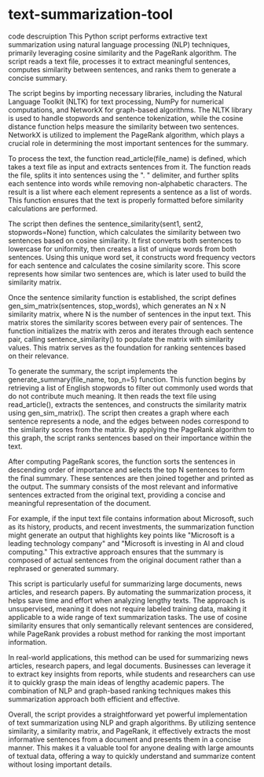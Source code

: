# text-summarization-tool
code descruiption
This Python script performs extractive text summarization using natural language processing (NLP) techniques, primarily leveraging cosine similarity and the PageRank algorithm. The script reads a text file, processes it to extract meaningful sentences, computes similarity between sentences, and ranks them to generate a concise summary.

The script begins by importing necessary libraries, including the Natural Language Toolkit (NLTK) for text processing, NumPy for numerical computations, and NetworkX for graph-based algorithms. The NLTK library is used to handle stopwords and sentence tokenization, while the cosine distance function helps measure the similarity between two sentences. NetworkX is utilized to implement the PageRank algorithm, which plays a crucial role in determining the most important sentences for the summary.

To process the text, the function read_article(file_name) is defined, which takes a text file as input and extracts sentences from it. The function reads the file, splits it into sentences using the ". " delimiter, and further splits each sentence into words while removing non-alphabetic characters. The result is a list where each element represents a sentence as a list of words. This function ensures that the text is properly formatted before similarity calculations are performed.

The script then defines the sentence_similarity(sent1, sent2, stopwords=None) function, which calculates the similarity between two sentences based on cosine similarity. It first converts both sentences to lowercase for uniformity, then creates a list of unique words from both sentences. Using this unique word set, it constructs word frequency vectors for each sentence and calculates the cosine similarity score. This score represents how similar two sentences are, which is later used to build the similarity matrix.

Once the sentence similarity function is established, the script defines gen_sim_matrix(sentences, stop_words), which generates an N x N similarity matrix, where N is the number of sentences in the input text. This matrix stores the similarity scores between every pair of sentences. The function initializes the matrix with zeros and iterates through each sentence pair, calling sentence_similarity() to populate the matrix with similarity values. This matrix serves as the foundation for ranking sentences based on their relevance.

To generate the summary, the script implements the generate_summary(file_name, top_n=5) function. This function begins by retrieving a list of English stopwords to filter out commonly used words that do not contribute much meaning. It then reads the text file using read_article(), extracts the sentences, and constructs the similarity matrix using gen_sim_matrix(). The script then creates a graph where each sentence represents a node, and the edges between nodes correspond to the similarity scores from the matrix. By applying the PageRank algorithm to this graph, the script ranks sentences based on their importance within the text.

After computing PageRank scores, the function sorts the sentences in descending order of importance and selects the top N sentences to form the final summary. These sentences are then joined together and printed as the output. The summary consists of the most relevant and informative sentences extracted from the original text, providing a concise and meaningful representation of the document.

For example, if the input text file contains information about Microsoft, such as its history, products, and recent investments, the summarization function might generate an output that highlights key points like "Microsoft is a leading technology company" and "Microsoft is investing in AI and cloud computing." This extractive approach ensures that the summary is composed of actual sentences from the original document rather than a rephrased or generated summary.

This script is particularly useful for summarizing large documents, news articles, and research papers. By automating the summarization process, it helps save time and effort when analyzing lengthy texts. The approach is unsupervised, meaning it does not require labeled training data, making it applicable to a wide range of text summarization tasks. The use of cosine similarity ensures that only semantically relevant sentences are considered, while PageRank provides a robust method for ranking the most important information.

In real-world applications, this method can be used for summarizing news articles, research papers, and legal documents. Businesses can leverage it to extract key insights from reports, while students and researchers can use it to quickly grasp the main ideas of lengthy academic papers. The combination of NLP and graph-based ranking techniques makes this summarization approach both efficient and effective.

Overall, the script provides a straightforward yet powerful implementation of text summarization using NLP and graph algorithms. By utilizing sentence similarity, a similarity matrix, and PageRank, it effectively extracts the most informative sentences from a document and presents them in a concise manner. This makes it a valuable tool for anyone dealing with large amounts of textual data, offering a way to quickly understand and summarize content without losing important details.
